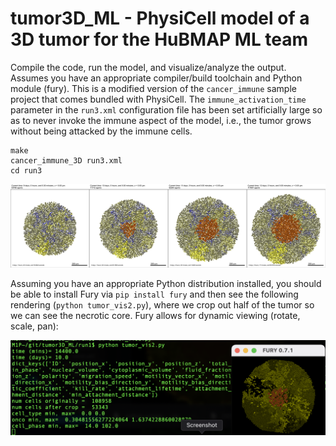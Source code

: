# tumor3D_ML - PhysiCell model of a 3D tumor for the HuBMAP ML team

Compile the code, run the model, and visualize/analyze the output. Assumes you have an appropriate compiler/build toolchain and Python module (fury). This is a modified version of the `cancer_immune` sample project that comes bundled with PhysiCell. The `immune_activation_time` parameter in the `run3.xml` configuration file has been set artificially large so as to never invoke the immune aspect of the model, i.e., the tumor grows without being attacked by the immune cells.

```
make
cancer_immune_3D run3.xml
cd run3
```

![Z=0-slices](/images/day9-12.png)


Assuming you have an appropriate Python distribution installed, you should be able to install Fury via `pip install fury` and then see the following rendering (`python tumor_vis2.py`), where we crop out half of the tumor so we can see the necrotic core. Fury allows for dynamic viewing (rotate, scale, pan): 

![fury rendering](/images/fury_half_tumor1.png)
